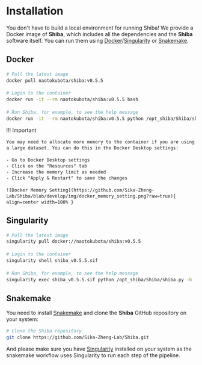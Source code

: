 # Installation

You don't have to build a local environment for running Shiba! We provide a Docker image of **Shiba**, which includes all the dependencies and the **Shiba** software itself. You can run them using [Docker](https://docs.docker.com/get-docker/)/[Singularity](https://sylabs.io/guides/3.7/user-guide/quick_start.html) or [Snakemake](https://snakemake.readthedocs.io/en/stable/).

## Docker

``` bash
# Pull the latest image
docker pull naotokubota/shiba:v0.5.5

# Login to the container
docker run -it --rm naotokubota/shiba:v0.5.5 bash

# Run Shiba, for example, to see the help message
docker run -it --rm naotokubota/shiba:v0.5.5 python /opt_shiba/Shiba/shiba.py -h
```

!!! Important

	You may need to allocate more memory to the container if you are using a large dataset. You can do this in the Docker Desktop settings:

	- Go to Docker Desktop settings
	- Click on the "Resources" tab
	- Increase the memory limit as needed
	- Click "Apply & Restart" to save the changes

	![Docker Memory Setting](https://github.com/Sika-Zheng-Lab/Shiba/blob/develop/img/docker_memory_setting.png?raw=true){ align=center width=100% }

## Singularity

``` bash
# Pull the latest image
singularity pull docker://naotokubota/shiba:v0.5.5

# Login to the container
singularity shell shiba_v0.5.5.sif

# Run Shiba, for example, to see the help message
singularity exec shiba_v0.5.5.sif python /opt_shiba/Shiba/shiba.py -h
```

## Snakemake

You need to install [Snakemake](https://snakemake.readthedocs.io/en/stable/) and clone the **Shiba** GitHub repository on your system:

``` bash
# Clone the Shiba repository
git clone https://github.com/Sika-Zheng-Lab/Shiba.git
```

And please make sure you have [Singularity](https://sylabs.io/guides/3.7/user-guide/quick_start.html) installed on your system as the snakemake workflow uses Singularity to run each step of the pipeline.
